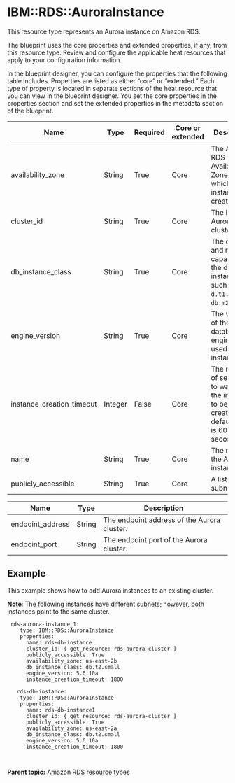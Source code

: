# IBM::RDS::AuroraInstance

This resource type represents an Aurora instance on Amazon RDS.

The blueprint uses the core properties and extended properties, if any, from this resource type. Review and configure the applicable heat resources that apply to your configuration information.

In the blueprint designer, you can configure the properties that the following table includes. Properties are listed as either “core” or “extended.” Each type of property is located in separate sections of the heat resource that you can view in the blueprint designer. You set the core properties in the properties section and set the extended properties in the metadata section of the blueprint.

|Name|Type|Required|Core or extended|Description|
|----|----|--------|----------------|-----------|
|availability\_zone|String|True|Core|The Amazon RDS Availability Zone in which the DB instance is created.|
|cluster\_id|String|True|Core|The ID of the Aurora cluster.|
|db\_instance\_class|String|True|Core|The compute and memory capacity of the database instance, such as `d.t1.micro` or `db.m2.xlarge`.|
|engine\_version|String|True|Core|The version of the database engine to be used for this instance.|
|instance\_creation\_timeout|Integer|False|Core|The number of seconds to wait for the instance to be created. The default value is 600 seconds.|
|name|String|True|Core|The name of the Aurora instance.|
|publicly\_accessible|String|True|Core|A list of VPC subnet IDs.|

|Name|Type|Description|
|----|----|-----------|
|endpoint\_address|String|The endpoint address of the Aurora cluster.|
|endpoint\_port|String|The endpoint port of the Aurora cluster.|

## Example

This example shows how to add Aurora instances to an existing cluster.

**Note**: The following instances have different subnets; however, both instances point to the same cluster.

```
 rds-aurora-instance_1:  
    type: IBM::RDS::AuroraInstance
    properties:
      name: rds-db-instance
      cluster_id: { get_resource: rds-aurora-cluster ]
      publicly_accessible: True
      availability_zone: us-east-2b
      db_instance_class: db.t2.small
      engine_version: 5.6.10a
      instance_creation_timeout: 1800

   rds-db-instance:  
    type: IBM::RDS::AuroraInstance
    properties:
      name: rds-db-instance1
      cluster_id: { get_resource: rds-aurora-cluster ]
      publicly_accessible: True
      availability_zone: us-east-2a
      db_instance_class: db.t2.small
      engine_version: 5.6.10a
      instance_creation_timeout: 1800

    
```

**Parent topic:** [Amazon RDS resource types](../../com.ibm.edt.heat.reference.doc/topics/ref_heat_types_rds.md)


